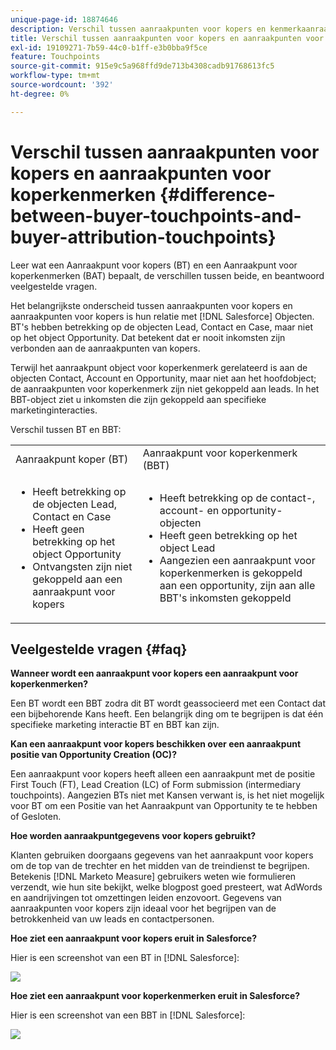 ```yaml
---
unique-page-id: 18874646
description: Verschil tussen aanraakpunten voor kopers en kenmerkaanraakpunten voor kopers - [!DNL Marketo Measure]
title: Verschil tussen aanraakpunten voor kopers en aanraakpunten voor koperkenmerken
exl-id: 19109271-7b59-44c0-b1ff-e3b0bba9f5ce
feature: Touchpoints
source-git-commit: 915e9c5a968ffd9de713b4308cadb91768613fc5
workflow-type: tm+mt
source-wordcount: '392'
ht-degree: 0%

---
```


# Verschil tussen aanraakpunten voor kopers en aanraakpunten voor koperkenmerken {#difference-between-buyer-touchpoints-and-buyer-attribution-touchpoints}

Leer wat een Aanraakpunt voor kopers (BT) en een Aanraakpunt voor koperkenmerken (BAT) bepaalt, de verschillen tussen beide, en beantwoord veelgestelde vragen.

Het belangrijkste onderscheid tussen aanraakpunten voor kopers en aanraakpunten voor kopers is hun relatie met [!DNL Salesforce] Objecten. BT&#39;s hebben betrekking op de objecten Lead, Contact en Case, maar niet op het object Opportunity. Dat betekent dat er nooit inkomsten zijn verbonden aan de aanraakpunten van kopers.

Terwijl het aanraakpunt object voor koperkenmerk gerelateerd is aan de objecten Contact, Account en Opportunity, maar niet aan het hoofdobject; de aanraakpunten voor koperkenmerk zijn niet gekoppeld aan leads. In het BBT-object ziet u inkomsten die zijn gekoppeld aan specifieke marketinginteracties.

Verschil tussen BT en BBT:

<table> 
 <colgroup> 
  <col> 
  <col> 
 </colgroup> 
 <tbody> 
  <tr> 
   <td>Aanraakpunt koper (BT)</td> 
   <td>Aanraakpunt voor koperkenmerk (BBT)</td> 
  </tr> 
  <tr> 
   <td> 
    <ul> 
     <li>Heeft betrekking op de objecten Lead, Contact en Case</li> 
     <li>Heeft geen betrekking op het object Opportunity</li> 
     <li>Ontvangsten zijn niet gekoppeld aan een aanraakpunt voor kopers</li> 
    </ul></td> 
   <td> 
    <ul> 
     <li>Heeft betrekking op de contact-, account- en opportunity-objecten</li> 
     <li>Heeft geen betrekking op het object Lead</li> 
     <li>Aangezien een aanraakpunt voor koperkenmerken is gekoppeld aan een opportunity, zijn aan alle BBT's inkomsten gekoppeld</li> 
    </ul></td> 
  </tr> 
 </tbody> 
</table>

## Veelgestelde vragen {#faq}

**Wanneer wordt een aanraakpunt voor kopers een aanraakpunt voor koperkenmerken?**

Een BT wordt een BBT zodra dit BT wordt geassocieerd met een Contact dat een bijbehorende Kans heeft. Een belangrijk ding om te begrijpen is dat één specifieke marketing interactie BT en BBT kan zijn.

**Kan een aanraakpunt voor kopers beschikken over een aanraakpunt positie van Opportunity Creation (OC)?**

Een aanraakpunt voor kopers heeft alleen een aanraakpunt met de positie First Touch (FT), Lead Creation (LC) of Form submission (intermediary touchpoints). Aangezien BTs niet met Kansen verwant is, is het niet mogelijk voor BT om een Positie van het Aanraakpunt van Opportunity te te hebben of Gesloten.

**Hoe worden aanraakpuntgegevens voor kopers gebruikt?**

Klanten gebruiken doorgaans gegevens van het aanraakpunt voor kopers om de top van de trechter en het midden van de treindienst te begrijpen. Betekenis [!DNL Marketo Measure] gebruikers weten wie formulieren verzendt, wie hun site bekijkt, welke blogpost goed presteert, wat AdWords en aandrijvingen tot omzettingen leiden enzovoort. Gegevens van aanraakpunten voor kopers zijn ideaal voor het begrijpen van de betrokkenheid van uw leads en contactpersonen.

**Hoe ziet een aanraakpunt voor kopers eruit in Salesforce?**

Hier is een screenshot van een BT in [!DNL Salesforce]:

![](assets/1.png)

**Hoe ziet een aanraakpunt voor koperkenmerken eruit in Salesforce?**

Hier is een screenshot van een BBT in [!DNL Salesforce]:

![](assets/2.png)
